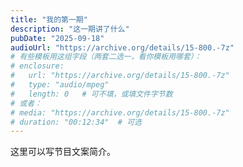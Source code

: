 ```yaml
---
title: "我的第一期"
description: "这一期讲了什么"
pubDate: "2025-09-18"
audioUrl: "https://archive.org/details/15-800.-7z"
# 有些模板用这组字段（两套二选一，看你模板用哪套）：
# enclosure:
#   url: "https://archive.org/details/15-800.-7z"
#   type: "audio/mpeg"
#   length: 0   # 可不填，或填文件字节数
# 或者：
# media: "https://archive.org/details/15-800.-7z"
# duration: "00:12:34"  # 可选
---
```


这里可以写节目文案简介。
